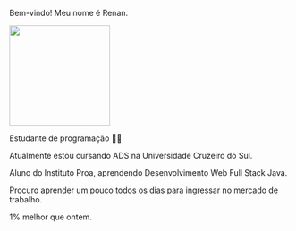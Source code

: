 Bem-vindo! Meu nome é Renan.

<img height="180em" src="https://github-readme-stats.vercel.app/api/top-langs/?username=RenaanRabelo&layout=compact&langs_count=7&theme=dracula"/>

Estudante de programação 👨‍💻

Atualmente estou cursando ADS na Universidade Cruzeiro do Sul.

Aluno do Instituto Proa, aprendendo Desenvolvimento Web Full Stack Java.

Procuro aprender um pouco todos os dias  para ingressar no mercado de trabalho.

1% melhor que ontem.

